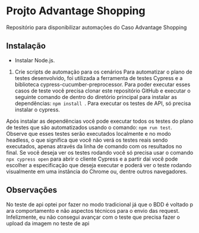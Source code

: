 
# Projto Advantage Shopping

Repositório para disponibilizar automações do Caso Advantage Shopping


## Instalação

-  Instalar Node.js.


1. Crie scripts de automação para os cenários
Para automatizar o plano de testes desenvolvido, foi utilizada a ferramenta de testes Cypress e a biblioteca cypress-cucumber-preprocessor. Para poder executar esses casos de teste você precisa clonar este repositório GitHub e executar o seguinte comando de dentro do diretório principal para instalar as dependências: `npm install `. Para executar os testes de API, só precisa instalar o cypress.

Após instalar as dependências você pode executar todos os testes do plano de testes que são automatizados usando o comando: `npm run test`. Observe que esses testes serão executados localmente e no modo headless, o que significa que você não verá os testes reais sendo executados, apenas através da linha de comando com os resultados no final. Se você deseja ver os testes rodando você só precisa usar o comando `npx cypress open` para abrir o cliente Cypress e a partir daí você pode escolher a especificação que deseja executar e poderá ver o teste rodando visualmente em uma instância do Chrome ou, dentre outros navegadores.


    
## Observações

No teste de api optei por fazer no modo tradicional já que o BDD é voltado para comportamento e não aspectos técnicos para o envio das request. Infelizmente, eu não consegui avançar com o teste que precisa fazer o upload da imagem no teste de api 

